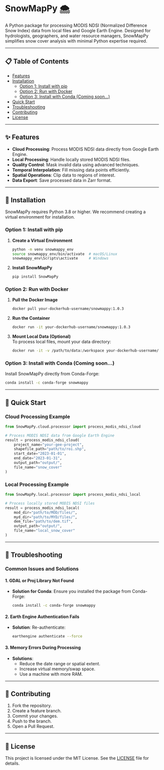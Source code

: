 # SnowMapPy 🌨️

A Python package for processing MODIS NDSI (Normalized Difference Snow Index) data from local files and Google Earth Engine. Designed for hydrologists, geographers, and water resource managers, SnowMapPy simplifies snow cover analysis with minimal Python expertise required.

---

## 📋 Table of Contents

- [Features](#features)
- [Installation](#installation)
  - [Option 1: Install with pip](#option-1-install-with-pip)
  - [Option 2: Run with Docker](#option-2-run-with-docker)
  - [Option 3: Install with Conda (Coming soon...)](#option-3-install-with-conda-coming-soon)
- [Quick Start](#quick-start)
- [Troubleshooting](#troubleshooting)
- [Contributing](#contributing)
- [License](#license)

---

## ✨ Features

- **Cloud Processing**: Process MODIS NDSI data directly from Google Earth Engine.
- **Local Processing**: Handle locally stored MODIS NDSI files.
- **Quality Control**: Mask invalid data using advanced techniques.
- **Temporal Interpolation**: Fill missing data points efficiently.
- **Spatial Operations**: Clip data to regions of interest.
- **Data Export**: Save processed data in Zarr format.

---

## 🚀 Installation

SnowMapPy requires Python 3.8 or higher. We recommend creating a virtual environment for installation.

### Option 1: Install with pip

1. **Create a Virtual Environment**  
   ```bash
   python -m venv snowmappy_env
   source snowmappy_env/bin/activate  # macOS/Linux
   snowmappy_env\Scripts\activate     # Windows
   ```

2. **Install SnowMapPy**  
   ```bash
   pip install SnowMapPy
   ```

### Option 2: Run with Docker

1. **Pull the Docker Image**  
   ```bash
   docker pull your-dockerhub-username/snowmappy:1.0.3
   ```

2. **Run the Container**  
   ```bash
   docker run -it your-dockerhub-username/snowmappy:1.0.3
   ```

3. **Mount Local Data (Optional)**  
   To process local files, mount your data directory:
   ```bash
   docker run -it -v /path/to/data:/workspace your-dockerhub-username/snowmappy:1.0.3
   ```

### Option 3: Install with Conda (Coming soon...)

Install SnowMapPy directly from Conda-Forge:
```bash
conda install -c conda-forge snowmappy
```

---

## 🎯 Quick Start

### Cloud Processing Example

```python
from SnowMapPy.cloud.processor import process_modis_ndsi_cloud

# Process MODIS NDSI data from Google Earth Engine
result = process_modis_ndsi_cloud(
    project_name="your-gee-project",
    shapefile_path="path/to/roi.shp",
    start_date="2023-01-01",
    end_date="2023-01-31",
    output_path="output/",
    file_name="snow_cover"
)
```

### Local Processing Example

```python
from SnowMapPy.local.processor import process_modis_ndsi_local

# Process locally stored MODIS NDSI files
result = process_modis_ndsi_local(
    mod_dir="path/to/MOD/files/",
    myd_dir="path/to/MYD/files/",
    dem_file="path/to/dem.tif",
    output_path="output/",
    file_name="local_snow_cover"
)
```

---

## 🔧 Troubleshooting

### Common Issues and Solutions

#### 1. **GDAL or Proj Library Not Found**
- **Solution for Conda**: Ensure you installed the package from Conda-Forge:
  ```bash
  conda install -c conda-forge snowmappy
  ```

#### 2. **Earth Engine Authentication Fails**
- **Solution**: Re-authenticate:
  ```bash
  earthengine authenticate --force
  ```

#### 3. **Memory Errors During Processing**
- **Solutions**:
  - Reduce the date range or spatial extent.
  - Increase virtual memory/swap space.
  - Use a machine with more RAM.

---

## 🤝 Contributing

1. Fork the repository.
2. Create a feature branch.
3. Commit your changes.
4. Push to the branch.
5. Open a Pull Request.

---

## 📄 License

This project is licensed under the MIT License. See the [LICENSE](LICENSE) file for details.
